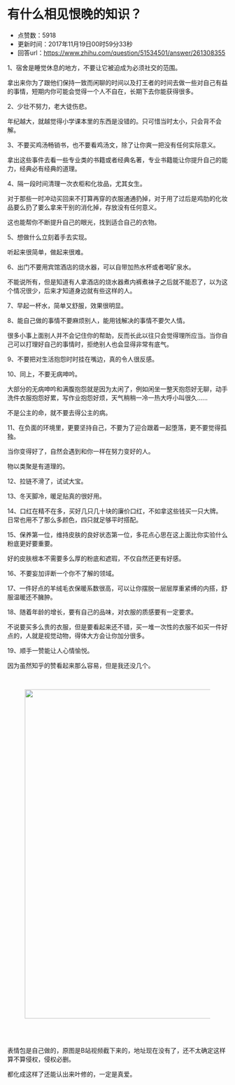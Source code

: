 # 有什么相见恨晚的知识？
- 点赞数：5918
- 更新时间：2017年11月19日00时59分33秒
- 回答url：https://www.zhihu.com/question/51534501/answer/261308355
<body>
 <p data-pid="vhB8BAFv">1、宿舍是睡觉休息的地方，不要让它被迫成为必须社交的范围。</p>
 <p data-pid="3bmNg9Jc">拿出来你为了跟他们保持一致而闲聊的时间以及打王者的时间去做一些对自己有益的事情，短期内你可能会觉得一个人不自在，长期下去你能获得很多。</p>
 <p data-pid="MRxpztkF">2、少壮不努力，老大徒伤悲。</p>
 <p data-pid="rwBtwppP">年纪越大，就越觉得小学课本里的东西是没错的。只可惜当时太小，只会背不会解。</p>
 <p data-pid="3UgJ_NOq">3、不要买鸡汤畅销书，也不要看鸡汤文，除了让你爽一把没有任何实际意义。</p>
 <p data-pid="nu1uwUZe">拿出这些事件去看一些专业类的书籍或者经典名著，专业书籍能让你提升自己的能力，经典必有经典的道理。</p>
 <p data-pid="6-rqiIQu">4、隔一段时间清理一次衣柜和化妆品，尤其女生。</p>
 <p data-pid="OVAWeFVi">对于那些一时冲动买回来不打算再穿的衣服通通扔掉，对于用了过后是鸡肋的化妆品要么扔了要么拿来干别的消化掉，存放没有任何意义。</p>
 <p data-pid="LcMTi1Iu">这也能帮你不断提升自己的眼光，找到适合自己的衣物。</p>
 <p data-pid="NFalGYsA">5、想做什么立刻着手去实现。</p>
 <p data-pid="upfkBWZE">听起来很简单，做起来很难。</p>
 <p data-pid="FzQNEslU">6、出门不要用宾馆酒店的烧水器，可以自带加热水杯或者喝矿泉水。</p>
 <p data-pid="8idfHazv">不能说所有，但是知道有人拿酒店的烧水器煮内裤煮袜子之后就不能忍了，以为这个情况很少，后来才知道身边就有些这样的人。</p>
 <p data-pid="HokpaEmA">7、早起一杯水，简单又舒服，效果很明显。</p>
 <p data-pid="_TkUJeGM">8、能自己做的事情不要麻烦别人，能用钱解决的事情不要欠人情。</p>
 <p data-pid="jq7z2pNZ">很多小事上面别人并不会记住你的帮助，反而长此以往只会觉得理所应当。当你自己可以打理好自己的事情时，拒绝别人也会显得非常有底气。</p>
 <p data-pid="4nMMTXOs">9、不要把对生活抱怨时时挂在嘴边，真的令人很反感。</p>
 <p data-pid="ByV_9506">10、同上，不要无病呻吟。</p>
 <p data-pid="E0tSQzd_">大部分的无病呻吟和满腹抱怨就是因为太闲了，例如闲坐一整天抱怨好无聊，动手洗件衣服抱怨好累，写作业抱怨好烦，天气稍稍一冷一热大呼小叫很久......</p>
 <p data-pid="9hDWc4vG">不是公主的命，就不要去得公主的病。</p>
 <p data-pid="0OK2wlrl">11、在负面的环境里，更要坚持自己，不要为了迎合跟着一起堕落，更不要觉得孤独。</p>
 <p data-pid="QvFMYHwx">当你变得好了，自然会遇到和你一样在努力变好的人。</p>
 <p data-pid="eGPUpIyt">物以类聚是有道理的。</p>
 <p data-pid="V3fRvJOY">12、拉链不滑了，试试大宝。</p>
 <p data-pid="u9zjuTBm">13、冬天脚冷，暖足贴真的很好用。</p>
 <p data-pid="BzepcdJk">14、口红在精不在多，买好几只几十块的廉价口红，不如拿这些钱买一只大牌。日常也用不了那么多颜色，四只就足够平时搭配。</p>
 <p data-pid="zHaCXQ8M">15、保养第一位，维持皮肤的良好状态第一位，多花点心思在这上面比你实验什么粉底更好要重要。</p>
 <p data-pid="rFtn8nl-">好的皮肤根本不需要多么厚的粉底和遮瑕，不仅自然还更有好感。</p>
 <p data-pid="blyQ8sLk">16、不要妄加评断一个你不了解的领域。</p>
 <p data-pid="yyEmx5U5">17、一件好点的羊绒毛衣保暖系数很高，可以让你摆脱一层层厚重紧缚的内搭，舒服温暖还不臃肿。</p>
 <p data-pid="-5jw3gH2">18、随着年龄的增长，要有自己的品味，对衣服的质感要有一定要求。</p>
 <p data-pid="XqhIPxFK">不说要买多么贵的衣服，但是要看起来还不错，买一堆一次性的衣服不如买一件好点的，人就是视觉动物，得体大方会让你加分很多。</p>
 <p data-pid="CypKO-8M">19、顺手一赞能让人心情愉悦。</p>
 <p data-pid="h3s4Mhkq">因为虽然知乎的赞看起来那么容易，但是我还没几个。</p>
 <br>
 <figure>
  <img data-rawheight="750" src="https://picx.zhimg.com/50/v2-5f8e03b49feb8042f92a5fe308f5a957_720w.jpg?source=1940ef5c" data-rawwidth="750" data-original-token="v2-5f8e03b49feb8042f92a5fe308f5a957" class="origin_image zh-lightbox-thumb" width="750" data-original="https://pic1.zhimg.com/v2-5f8e03b49feb8042f92a5fe308f5a957_r.jpg?source=1940ef5c">
 </figure>
 <br>
 <br>
 <p data-pid="_7phNnVP">表情包是自己做的，原图是B站视频截下来的，地址现在没有了，还不太确定这样算不算侵权，侵权必删。</p>
 <p data-pid="1uBoAJa4">都化成这样了还能认出来叶修的，一定是真爱。</p>
</body>